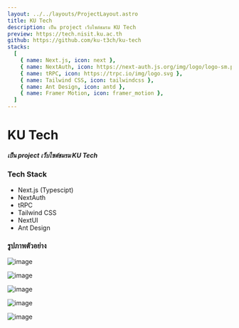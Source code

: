 ```yaml
---
layout: ../../layouts/ProjectLayout.astro
title: KU Tech
description: เป็น project เว็บไซต์ชมรม KU Tech
preview: https://tech.nisit.ku.ac.th
github: https://github.com/ku-t3ch/ku-tech
stacks:
  [
    { name: Next.js, icon: next },
    { name: NextAuth, icon: https://next-auth.js.org/img/logo/logo-sm.png },
    { name: tRPC, icon: https://trpc.io/img/logo.svg },
    { name: Tailwind CSS, icon: tailwindcss },
    { name: Ant Design, icon: antd },
    { name: Framer Motion, icon: framer_motion },
  ]
---
```


# KU Tech

##### เป็น project เว็บไซต์ชมรม KU Tech

### Tech Stack
- Next.js (Typescipt)
- NextAuth
- tRPC
- Tailwind CSS
- NextUI
- Ant Design

### รูปภาพตัวอย่าง

![image](/image/projects/ku-tech/01.png)

![image](/image/projects/ku-tech/02.png)

![image](/image/projects/ku-tech/03.png)

![image](/image/projects/ku-tech/04.png)

![image](/image/projects/ku-tech/05.png)